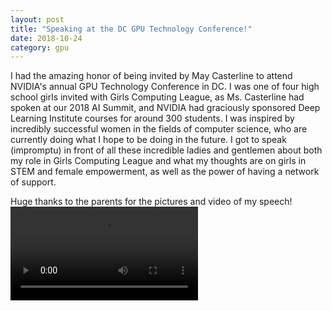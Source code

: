 ```yaml
---
layout: post
title: "Speaking at the DC GPU Technology Conference!"
date: 2018-10-24
category: gpu
---
```

I had the amazing honor of being invited by May Casterline to attend NVIDIA's annual GPU Technology Conference in DC. I was one of four high school girls invited with Girls Computing League, as Ms. Casterline had spoken at our 2018 AI Summit, and NVIDIA had graciously sponsored Deep Learning Institute courses for around 300 students. I was inspired by incredibly successful women in the fields of computer science, who are currently doing what I hope to be doing in the future. I got to speak (impromptu) in front of all these incredible ladies and gentlemen about both my role in Girls Computing League and what my thoughts are on girls in STEM and female empowerment, as well as the power of having a network of support.

Huge thanks to the parents for the pictures and video of my speech!
<video src="/assets/images/gpu2018/VIDEO-2018-10-27-16-01-50.mov"> Sorry, can't display the video! </video>
